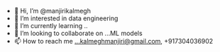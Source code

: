 - 👋 Hi, I’m @manjirikalmegh
- 👀 I’m interested in data engineering
- 🌱 I’m currently learning ..
- 💞️ I’m looking to collaborate on ...ML models
- 📫 How to reach me ...kalmeghmanjiri@gmail.com, +917304036902

<!---
manjirikalmegh/manjirikalmegh is a ✨ special ✨ repository because its `README.md` (this file) appears on your GitHub profile.
You can click the Preview link to take a look at your changes.
--->
